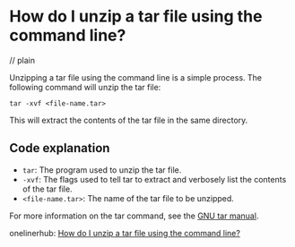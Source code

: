 # How do I unzip a tar file using the command line?
// plain

Unzipping a tar file using the command line is a simple process. The following command will unzip the tar file:

```
tar -xvf <file-name.tar>
```

This will extract the contents of the tar file in the same directory.

## Code explanation

- `tar`: The program used to unzip the tar file.
- `-xvf`: The flags used to tell tar to extract and verbosely list the contents of the tar file.
- `<file-name.tar>`: The name of the tar file to be unzipped.

For more information on the tar command, see the [GNU tar manual](https://www.gnu.org/software/tar/manual/tar.html).

onelinerhub: [How do I unzip a tar file using the command line?](https://onelinerhub.com/cli-tar/how-do-i-unzip-a-tar-file-using-the-command-line-1687288327)